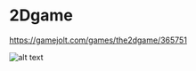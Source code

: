 # 2Dgame

https://gamejolt.com/games/the2dgame/365751

![alt text](https://m.gjcdn.net/fireside-post-image/1200/1510373-xzgnwxw2-v3.jpg)

